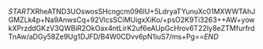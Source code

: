 $START$XRheATND3UOswosSHcngcm096lU+5LdryaTYunuXc01MXWWTAhJGMZLk4p+Na9AnwsCq+92VlcsSCiMUigxXiKo/+psO2K9Ti3263++AW+yowkXPrzddGKzV3QWBiR2OkOax4ntLirK2uf6eAUpGcHrov6T22Iy8eZTMfurfrdTnAw/aDGy58Ze9Ug1DJFD/B4W0CDvv6pN1iuS7/ms+Pg==$END$